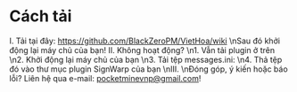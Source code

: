 # Cách tải
I. Tải tại đây: https://github.com/BlackZeroPM/VietHoa/wiki
\nSau đó khởi động lại máy chủ của bạn!
II. Không hoạt động?
\n1. Vẫn tải plugin ở trên
\n2. Khởi động lại máy chủ của bạn
\n3. Tải tệp messages.ini:
\n4. Thả tệp đó vào thư mục plugin SignWarp của bạn
\nIII.
\nĐóng góp, ý kiến hoặc báo lỗi? Liên hệ qua e-mail: pocketminevnp@gmail.com!
